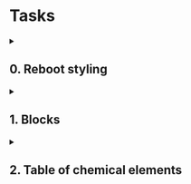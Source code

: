# Tasks

<details>
  <summary> 

  ## 0. Reboot styling
  </summary>

From this HTML:

```html
<!DOCTYPE html>
<html lang="en" dir="ltr">
    <head>
        <meta charset="utf-8">
        <meta name="viewport" content="width=device-width, initial-scale=1, viewport-fit=cover">
        <title>Holberton - Web Stack - Bootstrap</title>
        <meta name="description" content="Bootstrap is a free and open-source CSS framework">

        <style>
            .my-container {
                background-color: #FF0000;
            }
        </style>
    </head>
    <body>

        <div class="my-container">
            <h1>Hello</h1>
            <h2>Holberton</h2>
            <p>Lorem ipsum dolor sit amet, consectetur adipiscing elit. Aliquam placerat eleifend nulla, quis imperdiet lacus. Donec tempor lorem enim, sit amet tempus purus euismod sit amet. Nam laoreet quis purus a consequat. Quisque interdum bibendum varius. Praesent lobortis eros sit amet tortor varius elementum. Fusce eget varius ex. Cras id lectus consectetur, bibendum dolor in, hendrerit lacus. Praesent rutrum, odio id tincidunt fringilla, dolor eros condimentum lacus, blandit molestie massa velit hendrerit risus. Nam ex nunc, ultrices id nisi consectetur, mattis imperdiet purus. Sed tempus ullamcorper nisi, vitae pulvinar nunc varius eu. Maecenas ut volutpat lectus.</p>
            <ul>
                <li>Lorem ipsum dolor sit amet, consectetur adipiscing elit.</li>
                <li>Phasellus quis dolor sed ligula porttitor fringilla.</li>
                <li>
                    <ul>
                        <li>Integer vulputate arcu quis luctus condimentum.</li>
                        <li>Integer commodo turpis non ligula viverra, ut sagittis elit ornare.</li>
                    </ul>
                </li>
                <li>Etiam porttitor justo in diam elementum, nec mollis tellus viverra.</li>
                <li>Vivamus non ligula quis dui auctor sagittis.</li>
            </ul>
        </div>

    </body>
</html>
```


Add Bootstrap to reset the CSS styling.

Your final page must look like this:

![Alt text](/Bootstrap/image/readme.md.0.jpg?raw=true "Optional Title")

### Repo:

- GitHub repository: ``` holbertonschool-web_front_end ```
- Directory: ``` Bootstrap ```
- File: ``` 0-index.html ```
<details>
  <summary>Please review your task manually with the following checklist</summary>
  
- [ ] README.md exists and is not empty
- [ ] File exists
- [ ] Bootstrap CSS stylesheet is added in the head
- [ ] Final result is the same as screenshots and GIF

</details>




</details>


<details>
  <summary>
  
  ## 1. Blocks

  </summary>


From this HTML:

```html
<!DOCTYPE html>
<html lang="en" dir="ltr">
    <head>
        <meta charset="utf-8">
        <meta name="viewport" content="width=device-width, initial-scale=1, viewport-fit=cover">
        <title>Holberton - Web Stack - Bootstrap</title>
        <meta name="description" content="Bootstrap is a free and open-source CSS framework">

        <link rel="stylesheet" href="https://stackpath.bootstrapcdn.com/bootstrap/4.4.1/css/bootstrap.min.css" integrity="sha384-Vkoo8x4CGsO3+Hhxv8T/Q5PaXtkKtu6ug5TOeNV6gBiFeWPGFN9MuhOf23Q9Ifjh" crossorigin="anonymous">
    </head>
    <body>
        <div>
            <div>Primary</div>
            <div>Success</div>
            <div>Danger</div>
            <div>Warning</div>
        </div>

        <hr />

        <div>
            <div>Primary</div>
            <div>Success</div>
            <div>Danger</div>
            <div>Warning</div>
        </div>

        <hr />

        <div>
            <div>Primary</div>
            <div>Success</div>
            <div>Danger</div>
        </div>

        <hr />

        <div>
            <div>Primary</div>
            <div>Success</div>
            <div>Danger</div>
            <div>Warning</div>
        </div>

        <hr/>

        <div>
            <div>Primary</div>
            <div>Success</div>
        </div>

        <hr/>

        <div>
            <div>Primary</div>
            <div>Success</div>
            <div>Danger</div>
        </div>
    </body>
</html>
```


Build this responsive web page:

![Alt text](/Bootstrap/image/1-index.gif?raw=true "Optional Title")

### Requirements:

- You are not allow to define any styling in a CSS file, in head or inline - only Bootstrap classes
- You can not change the HTML structure - only adding classes is allowed

### Behaviors/styles:

For all cells of all rows:

- Padding at .5rem
- Background color of the name of the cell
- Text centered and white

### First line:

- Each cell has the same width
- Screen >= 992px: display like 4 columns in one line
- Screen < 992px: display like 4 lines in one column

### Second line:

- Each cell has the same width
- Screen >= 576px: display like 4 columns in one line
- Screen < 576px: display like 4 lines in one column

### Third line:

- The last cell is taking 50% of the width screen
- The middle cell has 2 times the size of the first cell
- Screen >= 992px: display like 3 columns in one line
- Screen < 992px: display like 3 lines in one column

### Fourth line:

- Different order (from left to right) based on the size
- Screen >= 1200px: Primary -> Success -> Danger -> Warning
- Screen between 992px and 1200px: Warning -> Primary -> Success -> Danger
- Screen between 768px and 992px: Danger -> Warning -> Primary -> Success
- Screen <= 768px: Success -> Danger -> Warning -> Primary

### Fifth line:

- Each cell has the same width (~16% of the screen)
- Screen >= 768px: display like 2 columns on each side of the screen in one line
- Screen < 768px: display like 2 lines in one column

### Last line:

- Each cell has the same width (~16% of the screen)
- Screen >= 768px: display like 3 columns in one line with the space between the first and middle cell 2 times bigger than the space between the middle cell and the last cell
- Screen < 768px: display like 3 lines in one column


### Repo:

- GitHub repository: ``` holbertonschool-web_front_end ```
- Directory: ``` Bootstrap ```
- File: ``` 1-index.html ```

<details>
  <summary>Please review your task manually with the following checklist</summary>
  
- [ ] File exists

- [ ] HTML structure is the same as the one provided

- [ ] No extra styling (in-line, in the head and/or a CSS file)

- [ ] Cells have class p-2

- [ ] Cells “Primary” have class bg-primary

- [ ] Cells “Success” have class bg-success

- [ ] Cells “Danger” have class bg-danger

- [ ] Cells “Warning” have class bg-warning

- [ ] All cells (or top container) have class text-white

- [ ] All cells (or top container) have class text-center

- [ ] First line: all cells have class col-lg

- [ ] Second line: all cells have class col-sm

- [ ] Third line: first cell has class col-lg or col-lg-2

- [ ] Third line: second cell has class col-lg-4

- [ ] Third line: last cell has class col-lg-6

- [ ] Fourth line: all cells have class col

- [ ] Fourth line: Screen >= 1200px: Primary -> Success -> Danger -> Warning

- [ ] Fourth line: Screen between 992px and 1200px: Warning -> Primary -> Success -> Danger

- [ ] Fourth line: Screen between 768px and 992px: Danger -> Warning -> Primary -> Success

- [ ] Fourth line: Screen <= 768px: Success -> Danger -> Warning -> Primary

- [ ] Fifth line: all cells have class col-md-2 or col-md with the second cell with offset-md-8 or justify-content-between in the div.row

- [ ] Fifth line: Screen >= 768px: display like 2 columns on each side of the screen

- [ ] Fifth line: Screen < 768px: display like 2 lines

- [ ] Last line: all cells have class col-md-2 or col-md

- [ ] Last line: space between the first cell and the middle cell is 2 times bigger than the space between the last cell and middle cell -> class offset-md-4 in the middle cell and offset-md-2 in the last cell

- [ ] Final result is the same as screenshots and GIF
</details>


</details>


<details>
  <summary> 

  ## 2. Table of chemical elements
  </summary>

From this HTML:

```html
<!DOCTYPE html>
<html lang="en" dir="ltr">
    <head>
        <meta charset="utf-8">
        <meta name="viewport" content="width=device-width, initial-scale=1, viewport-fit=cover">
        <title>Holberton - Web Stack - Bootstrap</title>
        <meta name="description" content="Bootstrap is a free and open-source CSS framework">

        <link rel="stylesheet" href="https://stackpath.bootstrapcdn.com/bootstrap/4.4.1/css/bootstrap.min.css" integrity="sha384-Vkoo8x4CGsO3+Hhxv8T/Q5PaXtkKtu6ug5TOeNV6gBiFeWPGFN9MuhOf23Q9Ifjh" crossorigin="anonymous">
    </head>
    <body>
        <header>
            <ul>
                <li>
                    <a href="/">
                        <img src="https://via.placeholder.com/150x50" />
                    </a>
                </li>
                <li>
                    <a href="#">Chemical elements</a>
                </li>
                <li>
                    <a href="#">Profile</a>
                </li>
            </ul>
        </header>

        <main>
            <section>
                <div role="alert">
                    <h4>List of chemical elements</h4>
                    <p>This is a list of the 5 first chemical elements which have been identified as of 2019.</p>
                    <hr>
                    <p>A popular visualization of all 118 elements is <a href="https://en.wikipedia.org/wiki/Periodic_table">the periodic table of the elements</a>.</p>
                </div>
            </section>

            <section>
                <h1>Chemical elements <span>only 5</span></h1>

                <div>
                    <table>
                        <thead>
                            <tr>
                                <th scope="col">Atomic number</th>
                                <th scope="col">Symbol</th>
                                <th scope="col">Element</th>
                                <th scope="col">Origin of name</th>
                                <th scope="col">Group</th>
                                <th scope="col">Period</th>
                                <th scope="col">Atomic weight</th>
                                <th scope="col">Density</th>
                                <th scope="col">Melting point</th>
                                <th scope="col">Boiling point</th>
                                <th scope="col">Specific heat capacity</th>
                                <th scope="col">Electro­negativity</th>
                                <th scope="col">Abundance in Earth's crust</th>
                            </tr>
                        </thead>
                        <tbody>
                            <tr>
                                <td>1</td>
                                <td>H</td>
                                <td>Hydrogen</td>
                                <td>Greek elements <i>hydro-</i> and <i>-gen</i>, meaning 'water-forming'</td>
                                <td>1</td>
                                <td>1</td>
                                <td>1.008</td>
                                <td>0.00008988</td>
                                <td>14.01</td>
                                <td>20.28</td>
                                <td>14.304</td>
                                <td>2.20</td>
                                <td>1400</td>
                            </tr>
                            <tr>
                                <td>2</td>
                                <td>He</td>
                                <td>Helium</td>
                                <td>Greek <i>hḗlios</i>, 'sun'</td>
                                <td>18</td>
                                <td>1</td>
                                <td>4.002602</td>
                                <td>0.0001785</td>
                                <td>—</td>
                                <td>4.22</td>
                                <td>5.193</td>
                                <td>–</td>
                                <td>0.008</td>
                            </tr>
                            <tr>
                                <td>3</td>
                                <td>Li</td>
                                <td>Lithium</td>
                                <td>Greek <i>líthos</i>, 'stone'</td>
                                <td>1</td>
                                <td>2</td>
                                <td>6.94</td>
                                <td>0.534</td>
                                <td>453.69</td>
                                <td>1560</td>
                                <td>3.582</td>
                                <td>0.98</td>
                                <td>20</td>
                            </tr>
                            <tr>
                                <td>4</td>
                                <td>Be</td>
                                <td>Beryllium</td>
                                <td>Beryl, a mineral (ultimately from the name of Belur in southern India)</td>
                                <td>2</td>
                                <td>2</td>
                                <td>9.0121831</td>
                                <td>1.85</td>
                                <td>1560</td>
                                <td>2742</td>
                                <td>1.825</td>
                                <td>1.57</td>
                                <td>2.8</td>
                            </tr>
                            <tr>
                                <td>5</td>
                                <td>B</td>
                                <td>Boron</td>
                                <td>Borax, a mineral (from Arabic <i>bawraq</i>)</td>
                                <td>13</td>
                                <td>2</td>
                                <td>10.81</td>
                                <td>2.34</td>
                                <td>2349</span></td>
                                <td>4200</td>
                                <td>1.026</td>
                                <td>2.04</td>
                                <td>10</td>
                            </tr>
                        </tbody>
                    </table>
                </div>
            </section>
        </main>
    </body>
</html>
```


Build this responsive web page:

![Alt text](/Bootstrap/image/r2-index.gif?raw=true "Optional Title")


![Alt text](/Bootstrap/image/readme.md.2.png?raw=true "Optional Title")

### Requirements:

You are not allow to define any styling in a CSS file, in head or inline - only Bootstrap classes
You can not change the HTML structure - only adding classes is allowed
Behaviors/styles:

+ Header:
    + With border bottom
    + Padding .5rem and margin bottom 1rem
    + Background color “light”
    + Horizontal listing, no margin bottom:
        + First item aligned on the left with a border rounded image
        + 2 other items aligned on the right with 2 links (aligned vertically in the middle) with a layout of a button of style “secondary”
        + The link “Chemical elements” is active
+ The main block has full width, spanning the entire width of the viewport (container-fluid)
+ The first section:
    + The div inside is an alert style of “info”:
        + h4 has an alert heading style
        + The last paragraph (containing the link) should not have any margin bottom
+ The second section:
    + h1 has a margin bottom at 1.5rem and margin top at 3rem
    + Inside the h1, “only 5” has a badge layout of type “info”
    + The div is able to make the table responsive with a break at 992px
    + The table has “dark” style and hover on rows

### Repo:

- GitHub repository: ``` holbertonschool-web_front_end ```
- Directory: ``` Bootstrap ```
- File: ``` 2-index.html ```

    <details>
    <summary>Please review your task manually with the following checklist</summary>
    
    - [ ] File exists
    - [ ] HTML structure is the same as the one provided
    - [ ] No extra styling (in-line, in the head and/or a CSS file)
    - [ ] header has class border-bottom
    - [ ] header has class mb-3 (or m-3)
    - [ ] header has class p-2
    - [ ] header has class bg-light
    - [ ] header ul has class list-inline or d-flex or list-group-horizontal
    - [ ] header ul has class mb-0
    - [ ] header ul li have class list-inline-item (except if header ul has class d-flex or list-group-horizontal)
    - [ ] First header ul li is aligned on the left (has class mr-auto)
    - [ ] header ul li img has class rounded
    - [ ] Second and last header ul li a have class btn and btn-secondary
    - [ ] Second header ul li a has class active
    - [ ] Second and last header ul li have class align-self-center (except if header ul has class d-flex or list-group-horizontal)
    - [ ] main has class container-fluid
    - [ ] First section has the container div with classes alert and alert-info
    - [ ] h4 inside the alert has class alert-heading
    - [ ] Last p of the alert has class mb-0
    - [ ] In the second section, h1 has classes mt-5 and mb-4
    - [ ] In the second section, h1 span has classes badge, badge-pill and badge-info
    - [ ] div containing table has class table-responsive-lg
    - [ ] table has classes table, table-hover and table-dark
    - [ ] Final result is the same as screenshots and GIF
    </details>
</details>
